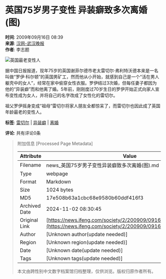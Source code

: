 # 英国75岁男子变性 异装癖致多次离婚(图)

**时间**: 2009年09月16日 08:39  
**来源**: [汉网-武汉晚报](http://whwb.cnhan.com/)  
**作者**: 李志题  

![英国最老变性人](http://img.ifeng.com/hres/200909/16/08/aea66063878b032252f7671ee4221000.jpg)

据中国日报报道，现年75岁的英国谢菲尔德市老太雷切尔·弗利特沃德本来是一名叫做“罗伊·科尔顿”的英国男矿工，然而他从小开始，就感到自己是一个“活在男人躯壳中的女人”，经常在家中偷穿女性衣服。罗伊结过3次婚，但每任妻子都因为他的“异装癖”而和他离了婚。5年前，刚刚度过70岁生日的罗伊开始正式向家人宣布变性成为女人，并将自己的名字改成了女性化的雷切尔。

祖父罗伊摇身变成“祖母”雷切尔将家人朋友全都惊呆了，而雷切尔也因此成了英国年龄最老的变性人。

**标签**: [雷切尔](#) | [异装癖](#) | [离婚](#) 

**评论**: 共有评论0条

> 附加信息 [Processed Page Metadata]
>
> | Attribute       | Value                                  |
> |-----------------|----------------------------------------|
> | Filename        | news_英国75岁男子变性异装癖致多次离婚(图).md                             |
> | Type            | webpage                                 |
> | Format          | Markdown                               |
> | Size            | 1024 bytes                           |
> | MD5             | 17e508b63a1cbc68e9580b60ddf416f3                                  |
> | Archived Date   | 2024-11-02 08:30:45                             |
> | Original Link   | [https://news.ifeng.com/society/2/200909/0916_344_1350870.shtml](https://news.ifeng.com/society/2/200909/0916_344_1350870.shtml)                         |
> | Author          | [Unknown author(update needed)]                              |
> | Region          | [Unknown region(update needed)]                              |
> | Date            | [Unknown date(update needed)]                                 |
> | Tags            | [Unknown tags(update needed)]                                 |
>
> 本文由跨性别中文数字档案馆归档整理，仅供浏览。版权归原作者所有。
>